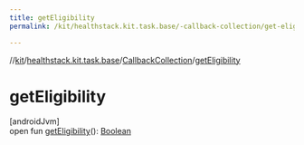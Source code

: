 ```yaml
---
title: getEligibility
permalink: /kit/healthstack.kit.task.base/-callback-collection/get-eligibility.html

---
```

//[kit](/kit.html)/[healthstack.kit.task.base](../index.html)/[CallbackCollection](index.html)/[getEligibility](get-eligibility.html)



# getEligibility



[androidJvm]\
open fun [getEligibility](get-eligibility.html)(): [Boolean](https://kotlinlang.org/api/latest/jvm/stdlib/kotlin/-boolean/index.html)





